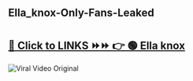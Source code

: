 
 ## Ella_knox-Only-Fans-Leaked

# <h2><a href="https://clipsfans.com/Ella_knox&ref=git">🔗 Click to LINKS ⏩⏩ 👉 🟢 Ella knox </a></h2>

<a href="https://clipsfans.com/Ella_knox&ref=git" rel="nofollow" data-target="animated-image.originalLink"><img src="https://i.ibb.co.com/xMMVF88/686577567.gif" alt="Viral Video Original" style="max-width: 100%; display: inline-block;" data-target="animated-image.originalImage"></a>

